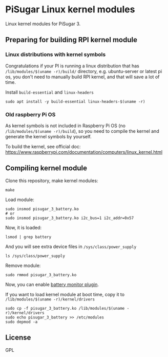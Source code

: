# PiSugar Linux kernel modules

Linux kernel modules for PiSugar 3.

## Preparing for building RPI kernel module

### Linux distributions with kernel symbols

Congratulations if your PI is running a linux distribution that has `/lib/modules/$(uname -r)/build/` directory, e.g. ubuntu-server or latest pi os, you don't need to manually build RPI kernel, and that will save a lot of time.

Install `build-essential` and `linux-headers`
```shell
sudo apt install -y build-essential linux-headers-$(uname -r)
```

### Old raspberry Pi OS

As kernel symbols is not included in Raspberry Pi OS (no `/lib/modules/$(uname -r)/build`), so you need to compile the kernel and generate the kernel symbols by yourself. 

To build the kernel, see official doc: https://www.raspberrypi.com/documentation/computers/linux_kernel.html

## Compiling kernel module

Clone this repository, make kernel modules:
```shell
make
```

Load module:
```shell
sudo insmod pisugar_3_battery.ko
# or
sudo insmod pisugar_3_battery.ko i2c_bus=1 i2c_addr=0x57
```

Now, it is loaded:
```shell
lsmod | grep battery
```

And you will see extra device files in `/sys/class/power_supply`
```shell
ls /sys/class/power_supply
```

Remove module:
```shell
sudo rmmod pisugar_3_battery.ko
```

Now, you can enable [battery monitor plugin](https://github.com/raspberrypi-ui/lxplug-ptbatt).

If you want to load kernel module at boot time, copy it to `/lib/modules/$(uname -r)/kernel/drivers`
```shell
sudo cp -f pisugar_3_battery.ko /lib/modules/$(uname -r)/kernel/drivers
sudo echo pisugar_3_battery >> /etc/modules
sudo depmod -a
```

## License

GPL